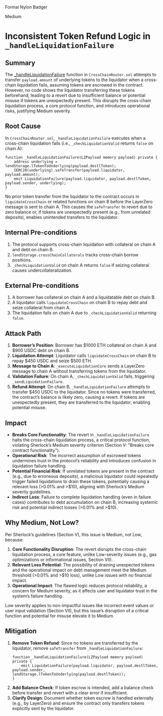 Formal Nylon Badger

Medium

# Inconsistent Token Refund Logic in `_handleLiquidationFailure`

## Summary
The [_handleLiquidationFailure](https://github.com/sherlock-audit/2025-05-lend-audit-contest/blob/713372a1ccd8090ead836ca6b1acf92e97de4679/Lend-V2/src/LayerZero/CrossChainRouter.sol#L478) function in `CrossChainRouter.sol` attempts to transfer `payload.amount` of underlying tokens to the liquidator when a cross-chain liquidation fails, assuming tokens are escrowed in the contract. However, no code shows the liquidator transferring these tokens beforehand, leading to a revert due to insufficient balance or potential misuse if tokens are unexpectedly present. This disrupts the cross-chain liquidation process, a core protocol function, and introduces operational risks, justifying Medium severity.

## Root Cause
In `CrossChainRouter.sol`, `_handleLiquidationFailure` executes when a cross-chain liquidation fails (i.e., `_checkLiquidationValid` returns `false` on chain A):
```solidity
function _handleLiquidationFailure(LZPayload memory payload) private {
    address underlying = lendStorage.lTokenToUnderlying(payload.destlToken);
    IERC20(underlying).safeTransfer(payload.liquidator, payload.amount);
    emit LiquidationFailure(payload.liquidator, payload.destlToken, payload.sender, underlying);
}
```
No prior token transfer from the liquidator to the contract occurs in `liquidateCrossChain` or related functions on chain B before the LayerZero message is sent to chain A. This causes the `safeTransfer` to revert due to zero balance or, if tokens are unexpectedly present (e.g., from unrelated deposits), enables unintended transfers to the liquidator.

## Internal Pre-conditions
1. The protocol supports cross-chain liquidation with collateral on chain A and debt on chain B.
2. `lendStorage.crossChainCollaterals` tracks cross-chain borrow positions.
3. `_checkLiquidationValid` on chain A returns `false` if seizing collateral causes undercollateralization.

## External Pre-conditions
1. A borrower has collateral on chain A and a liquidatable debt on chain B.
2. A liquidator calls `liquidateCrossChain` on chain B to repay debt and seize collateral from chain A.
3. The liquidation fails on chain A due to `_checkLiquidationValid` returning `false`.

## Attack Path
1. **Borrower’s Position**: Borrower has $1000 ETH collateral on chain A and $900 USDC debt on chain B.
2. **Liquidation Attempt**: Liquidator calls `liquidateCrossChain` on chain B to repay $450 USDC and seize $500 ETH.
3. **Message to Chain A**: `_executeLiquidationCore` sends a LayerZero message to chain A without transferring tokens from the liquidator.
4. **Validation Failure**: On chain A, `_checkLiquidationValid` fails, triggering `_sendLiquidationFailure`.
5. **Refund Attempt**: On chain B, `_handleLiquidationFailure` attempts to transfer $450 USDC to the liquidator. Since no tokens were transferred, the contract’s balance is likely zero, causing a revert. If tokens are unexpectedly present, they are transferred to the liquidator, enabling potential misuse.

## Impact
- **Breaks Core Functionality**: The revert in `_handleLiquidationFailure` halts the cross-chain liquidation process, a critical protocol function, violating Sherlock’s Medium severity criterion (Section V: "Breaks core contract functionality").
- **Operational Risk**: The incorrect assumption of escrowed tokens undermines trust in the protocol’s reliability and introduces confusion in liquidation failure handling.
- **Potential Financial Risk**: If unrelated tokens are present in the contract (e.g., due to erroneous deposits), a malicious liquidator could repeatedly trigger failed liquidations to drain these tokens, potentially causing a relevant loss (>0.01% and >$10), aligning with Sherlock’s Medium severity guidelines.
- **Indirect Loss**: Failure to complete liquidation handling (even in failure cases) contributes to debt accumulation on chain B, increasing systemic risk and potential indirect losses (>0.01% and >$10).

## Why Medium, Not Low?
Per Sherlock’s guidelines (Section V), this issue is Medium, not Low, because:
1. **Core Functionality Disruption**: The revert disrupts the cross-chain liquidation process, a core feature, unlike Low-severity issues (e.g., gas optimizations or informational issues, Section VII).
2. **Relevant Loss Potential**: The possibility of draining unexpected tokens and the operational impact on debt management meet the Medium threshold (>0.01% and >$10 loss), unlike Low issues with no financial impact.
3. **Operational Impact**: The flawed logic reduces protocol reliability, a concern for Medium severity, as it affects user and liquidator trust in the system’s failure handling.

Low severity applies to non-impactful issues like incorrect event values or user input validation (Section VII), but this issue’s disruption of a critical function and potential for misuse elevate it to Medium.

## Mitigation
1. **Remove Token Refund**: Since no tokens are transferred by the liquidator, remove `safeTransfer` from `_handleLiquidationFailure`:
   ```solidity
   function _handleLiquidationFailure(LZPayload memory payload) private {
       emit LiquidationFailure(payload.liquidator, payload.destlToken, payload.sender, lendStorage.lTokenToUnderlying(payload.destlToken));
   }
   ```
2. **Add Balance Check**: If token escrow is intended, add a balance check before transfer and revert with a clear error if insufficient.
3. **Clarify Design**: Document whether token escrow is handled externally (e.g., by LayerZero) and ensure the contract only transfers tokens explicitly sent by the liquidator.
